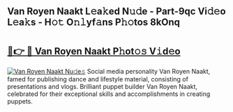 ## Van Royen Naakt L𝚎a𝚔ed N𝚞𝚍e - Part-9qc Vi𝚍𝚎o L𝚎a𝚔s - H𝚘𝚝 O𝚗𝚕yf𝚊ns P𝚑𝚘tos 8kOnq

# <h2><a href="http://kf33ua0.oniu.top/?m=Van+Royen+Naakt">🔗👉 🔴 Van Royen Naakt P𝚑ot𝚘𝚜 V𝚒d𝚎o</a></h2>

[![Van Royen Naakt Nu𝚍e𝚜](https://i.imgur.com/0qMVB7G.gif)](http://kf33ua0.oniu.top/?m=Van+Royen+Naakt)
Social media personality Van Royen Naakt, famed for publishing dance and lifestyle material, consisting of presentations and vlogs. Brilliant puppet builder Van Royen Naakt, celebrated for their exceptional skills and accomplishments in creating puppets.  
